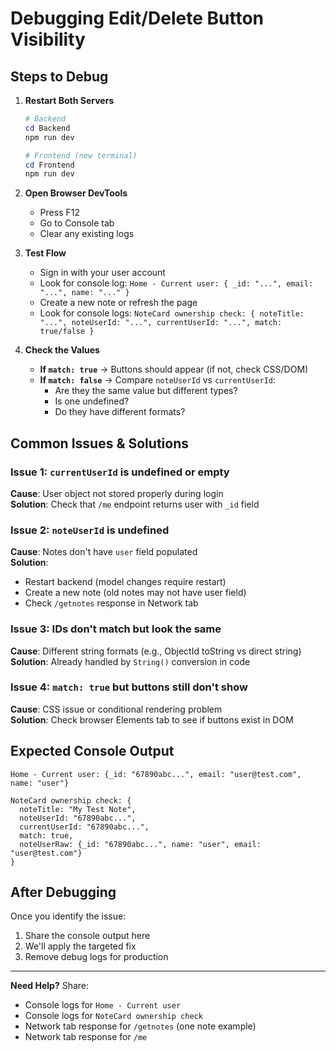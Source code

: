 # Debugging Edit/Delete Button Visibility

## Steps to Debug

1. **Restart Both Servers**
   ```powershell
   # Backend
   cd Backend
   npm run dev
   
   # Frontend (new terminal)
   cd Frontend
   npm run dev
   ```

2. **Open Browser DevTools**
   - Press F12
   - Go to Console tab
   - Clear any existing logs

3. **Test Flow**
   - Sign in with your user account
   - Look for console log: `Home - Current user: { _id: "...", email: "...", name: "..." }`
   - Create a new note or refresh the page
   - Look for console logs: `NoteCard ownership check: { noteTitle: "...", noteUserId: "...", currentUserId: "...", match: true/false }`

4. **Check the Values**
   - **If `match: true`** → Buttons should appear (if not, check CSS/DOM)
   - **If `match: false`** → Compare `noteUserId` vs `currentUserId`:
     - Are they the same value but different types?
     - Is one undefined?
     - Do they have different formats?

## Common Issues & Solutions

### Issue 1: `currentUserId` is undefined or empty
**Cause**: User object not stored properly during login  
**Solution**: Check that `/me` endpoint returns user with `_id` field

### Issue 2: `noteUserId` is undefined
**Cause**: Notes don't have `user` field populated  
**Solution**: 
- Restart backend (model changes require restart)
- Create a new note (old notes may not have user field)
- Check `/getnotes` response in Network tab

### Issue 3: IDs don't match but look the same
**Cause**: Different string formats (e.g., ObjectId toString vs direct string)  
**Solution**: Already handled by `String()` conversion in code

### Issue 4: `match: true` but buttons still don't show
**Cause**: CSS issue or conditional rendering problem  
**Solution**: Check browser Elements tab to see if buttons exist in DOM

## Expected Console Output

```
Home - Current user: {_id: "67890abc...", email: "user@test.com", name: "user"}

NoteCard ownership check: {
  noteTitle: "My Test Note",
  noteUserId: "67890abc...",
  currentUserId: "67890abc...",
  match: true,
  noteUserRaw: {_id: "67890abc...", name: "user", email: "user@test.com"}
}
```

## After Debugging

Once you identify the issue:
1. Share the console output here
2. We'll apply the targeted fix
3. Remove debug logs for production

---

**Need Help?** Share:
- Console logs for `Home - Current user`
- Console logs for `NoteCard ownership check`
- Network tab response for `/getnotes` (one note example)
- Network tab response for `/me`
